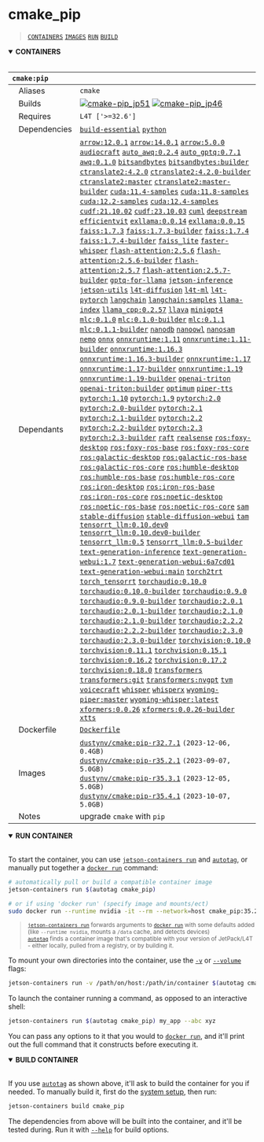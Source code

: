 # cmake_pip

> [`CONTAINERS`](#user-content-containers) [`IMAGES`](#user-content-images) [`RUN`](#user-content-run) [`BUILD`](#user-content-build)

<details open>
<summary><b><a id="containers">CONTAINERS</a></b></summary>
<br>

| **`cmake:pip`** | |
| :-- | :-- |
| &nbsp;&nbsp;&nbsp;Aliases | `cmake` |
| &nbsp;&nbsp;&nbsp;Builds | [![`cmake-pip_jp51`](https://img.shields.io/github/actions/workflow/status/dusty-nv/jetson-containers/cmake-pip_jp51.yml?label=cmake-pip:jp51)](https://github.com/dusty-nv/jetson-containers/actions/workflows/cmake-pip_jp51.yml) [![`cmake-pip_jp46`](https://img.shields.io/github/actions/workflow/status/dusty-nv/jetson-containers/cmake-pip_jp46.yml?label=cmake-pip:jp46)](https://github.com/dusty-nv/jetson-containers/actions/workflows/cmake-pip_jp46.yml) |
| &nbsp;&nbsp;&nbsp;Requires | `L4T ['>=32.6']` |
| &nbsp;&nbsp;&nbsp;Dependencies | [`build-essential`](/packages/build/build-essential) [`python`](/packages/build/python) |
| &nbsp;&nbsp;&nbsp;Dependants | [`arrow:12.0.1`](/packages/arrow) [`arrow:14.0.1`](/packages/arrow) [`arrow:5.0.0`](/packages/arrow) [`audiocraft`](/packages/audio/audiocraft) [`auto_awq:0.2.4`](/packages/llm/auto_awq) [`auto_gptq:0.7.1`](/packages/llm/auto_gptq) [`awq:0.1.0`](/packages/llm/awq) [`bitsandbytes`](/packages/llm/bitsandbytes) [`bitsandbytes:builder`](/packages/llm/bitsandbytes) [`ctranslate2:4.2.0`](/packages/ctranslate2) [`ctranslate2:4.2.0-builder`](/packages/ctranslate2) [`ctranslate2:master`](/packages/ctranslate2) [`ctranslate2:master-builder`](/packages/ctranslate2) [`cuda:11.4-samples`](/packages/cuda/cuda) [`cuda:11.8-samples`](/packages/cuda/cuda) [`cuda:12.2-samples`](/packages/cuda/cuda) [`cuda:12.4-samples`](/packages/cuda/cuda) [`cudf:21.10.02`](/packages/rapids/cudf) [`cudf:23.10.03`](/packages/rapids/cudf) [`cuml`](/packages/rapids/cuml) [`deepstream`](/packages/deepstream) [`efficientvit`](/packages/vit/efficientvit) [`exllama:0.0.14`](/packages/llm/exllama) [`exllama:0.0.15`](/packages/llm/exllama) [`faiss:1.7.3`](/packages/vectordb/faiss) [`faiss:1.7.3-builder`](/packages/vectordb/faiss) [`faiss:1.7.4`](/packages/vectordb/faiss) [`faiss:1.7.4-builder`](/packages/vectordb/faiss) [`faiss_lite`](/packages/vectordb/faiss_lite) [`faster-whisper`](/packages/audio/faster-whisper) [`flash-attention:2.5.6`](/packages/attention/flash-attention) [`flash-attention:2.5.6-builder`](/packages/attention/flash-attention) [`flash-attention:2.5.7`](/packages/attention/flash-attention) [`flash-attention:2.5.7-builder`](/packages/attention/flash-attention) [`gptq-for-llama`](/packages/llm/gptq-for-llama) [`jetson-inference`](/packages/jetson-inference) [`jetson-utils`](/packages/jetson-utils) [`l4t-diffusion`](/packages/l4t/l4t-diffusion) [`l4t-ml`](/packages/l4t/l4t-ml) [`l4t-pytorch`](/packages/l4t/l4t-pytorch) [`langchain`](/packages/rag/langchain) [`langchain:samples`](/packages/rag/langchain) [`llama-index`](/packages/rag/llama-index) [`llama_cpp:0.2.57`](/packages/llm/llama_cpp) [`llava`](/packages/llm/llava) [`minigpt4`](/packages/llm/minigpt4) [`mlc:0.1.0`](/packages/llm/mlc) [`mlc:0.1.0-builder`](/packages/llm/mlc) [`mlc:0.1.1`](/packages/llm/mlc) [`mlc:0.1.1-builder`](/packages/llm/mlc) [`nanodb`](/packages/vectordb/nanodb) [`nanoowl`](/packages/vit/nanoowl) [`nanosam`](/packages/vit/nanosam) [`nemo`](/packages/nemo) [`onnx`](/packages/onnx) [`onnxruntime:1.11`](/packages/onnxruntime) [`onnxruntime:1.11-builder`](/packages/onnxruntime) [`onnxruntime:1.16.3`](/packages/onnxruntime) [`onnxruntime:1.16.3-builder`](/packages/onnxruntime) [`onnxruntime:1.17`](/packages/onnxruntime) [`onnxruntime:1.17-builder`](/packages/onnxruntime) [`onnxruntime:1.19`](/packages/onnxruntime) [`onnxruntime:1.19-builder`](/packages/onnxruntime) [`openai-triton`](/packages/openai-triton) [`openai-triton:builder`](/packages/openai-triton) [`optimum`](/packages/llm/optimum) [`piper-tts`](/packages/audio/piper-tts) [`pytorch:1.10`](/packages/pytorch) [`pytorch:1.9`](/packages/pytorch) [`pytorch:2.0`](/packages/pytorch) [`pytorch:2.0-builder`](/packages/pytorch) [`pytorch:2.1`](/packages/pytorch) [`pytorch:2.1-builder`](/packages/pytorch) [`pytorch:2.2`](/packages/pytorch) [`pytorch:2.2-builder`](/packages/pytorch) [`pytorch:2.3`](/packages/pytorch) [`pytorch:2.3-builder`](/packages/pytorch) [`raft`](/packages/rapids/raft) [`realsense`](/packages/hardware/realsense) [`ros:foxy-desktop`](/packages/ros) [`ros:foxy-ros-base`](/packages/ros) [`ros:foxy-ros-core`](/packages/ros) [`ros:galactic-desktop`](/packages/ros) [`ros:galactic-ros-base`](/packages/ros) [`ros:galactic-ros-core`](/packages/ros) [`ros:humble-desktop`](/packages/ros) [`ros:humble-ros-base`](/packages/ros) [`ros:humble-ros-core`](/packages/ros) [`ros:iron-desktop`](/packages/ros) [`ros:iron-ros-base`](/packages/ros) [`ros:iron-ros-core`](/packages/ros) [`ros:noetic-desktop`](/packages/ros) [`ros:noetic-ros-base`](/packages/ros) [`ros:noetic-ros-core`](/packages/ros) [`sam`](/packages/vit/sam) [`stable-diffusion`](/packages/diffusion/stable-diffusion) [`stable-diffusion-webui`](/packages/diffusion/stable-diffusion-webui) [`tam`](/packages/vit/tam) [`tensorrt_llm:0.10.dev0`](/packages/llm/tensorrt_optimizer/tensorrt_llm) [`tensorrt_llm:0.10.dev0-builder`](/packages/llm/tensorrt_optimizer/tensorrt_llm) [`tensorrt_llm:0.5`](/packages/llm/tensorrt_optimizer/tensorrt_llm) [`tensorrt_llm:0.5-builder`](/packages/llm/tensorrt_optimizer/tensorrt_llm) [`text-generation-inference`](/packages/llm/text-generation-inference) [`text-generation-webui:1.7`](/packages/llm/text-generation-webui) [`text-generation-webui:6a7cd01`](/packages/llm/text-generation-webui) [`text-generation-webui:main`](/packages/llm/text-generation-webui) [`torch2trt`](/packages/pytorch/torch2trt) [`torch_tensorrt`](/packages/pytorch/torch_tensorrt) [`torchaudio:0.10.0`](/packages/pytorch/torchaudio) [`torchaudio:0.10.0-builder`](/packages/pytorch/torchaudio) [`torchaudio:0.9.0`](/packages/pytorch/torchaudio) [`torchaudio:0.9.0-builder`](/packages/pytorch/torchaudio) [`torchaudio:2.0.1`](/packages/pytorch/torchaudio) [`torchaudio:2.0.1-builder`](/packages/pytorch/torchaudio) [`torchaudio:2.1.0`](/packages/pytorch/torchaudio) [`torchaudio:2.1.0-builder`](/packages/pytorch/torchaudio) [`torchaudio:2.2.2`](/packages/pytorch/torchaudio) [`torchaudio:2.2.2-builder`](/packages/pytorch/torchaudio) [`torchaudio:2.3.0`](/packages/pytorch/torchaudio) [`torchaudio:2.3.0-builder`](/packages/pytorch/torchaudio) [`torchvision:0.10.0`](/packages/pytorch/torchvision) [`torchvision:0.11.1`](/packages/pytorch/torchvision) [`torchvision:0.15.1`](/packages/pytorch/torchvision) [`torchvision:0.16.2`](/packages/pytorch/torchvision) [`torchvision:0.17.2`](/packages/pytorch/torchvision) [`torchvision:0.18.0`](/packages/pytorch/torchvision) [`transformers`](/packages/llm/transformers) [`transformers:git`](/packages/llm/transformers) [`transformers:nvgpt`](/packages/llm/transformers) [`tvm`](/packages/tvm) [`voicecraft`](/packages/audio/voicecraft) [`whisper`](/packages/audio/whisper) [`whisperx`](/packages/audio/whisperx) [`wyoming-piper:master`](/packages/smart-home/wyoming/piper) [`wyoming-whisper:latest`](/packages/smart-home/wyoming/wyoming-whisper) [`xformers:0.0.26`](/packages/llm/xformers) [`xformers:0.0.26-builder`](/packages/llm/xformers) [`xtts`](/packages/audio/xtts) |
| &nbsp;&nbsp;&nbsp;Dockerfile | [`Dockerfile`](Dockerfile) |
| &nbsp;&nbsp;&nbsp;Images | [`dustynv/cmake:pip-r32.7.1`](https://hub.docker.com/r/dustynv/cmake/tags) `(2023-12-06, 0.4GB)`<br>[`dustynv/cmake:pip-r35.2.1`](https://hub.docker.com/r/dustynv/cmake/tags) `(2023-09-07, 5.0GB)`<br>[`dustynv/cmake:pip-r35.3.1`](https://hub.docker.com/r/dustynv/cmake/tags) `(2023-12-05, 5.0GB)`<br>[`dustynv/cmake:pip-r35.4.1`](https://hub.docker.com/r/dustynv/cmake/tags) `(2023-10-07, 5.0GB)` |
| &nbsp;&nbsp;&nbsp;Notes | upgrade `cmake` with `pip` |

</details>

<details open>
<summary><b><a id="run">RUN CONTAINER</a></b></summary>
<br>

To start the container, you can use [`jetson-containers run`](/docs/run.md) and [`autotag`](/docs/run.md#autotag), or manually put together a [`docker run`](https://docs.docker.com/engine/reference/commandline/run/) command:
```bash
# automatically pull or build a compatible container image
jetson-containers run $(autotag cmake_pip)

# or if using 'docker run' (specify image and mounts/ect)
sudo docker run --runtime nvidia -it --rm --network=host cmake_pip:35.2.1

```
> <sup>[`jetson-containers run`](/docs/run.md) forwards arguments to [`docker run`](https://docs.docker.com/engine/reference/commandline/run/) with some defaults added (like `--runtime nvidia`, mounts a `/data` cache, and detects devices)</sup><br>
> <sup>[`autotag`](/docs/run.md#autotag) finds a container image that's compatible with your version of JetPack/L4T - either locally, pulled from a registry, or by building it.</sup>

To mount your own directories into the container, use the [`-v`](https://docs.docker.com/engine/reference/commandline/run/#volume) or [`--volume`](https://docs.docker.com/engine/reference/commandline/run/#volume) flags:
```bash
jetson-containers run -v /path/on/host:/path/in/container $(autotag cmake_pip)
```
To launch the container running a command, as opposed to an interactive shell:
```bash
jetson-containers run $(autotag cmake_pip) my_app --abc xyz
```
You can pass any options to it that you would to [`docker run`](https://docs.docker.com/engine/reference/commandline/run/), and it'll print out the full command that it constructs before executing it.
</details>
<details open>
<summary><b><a id="build">BUILD CONTAINER</b></summary>
<br>

If you use [`autotag`](/docs/run.md#autotag) as shown above, it'll ask to build the container for you if needed.  To manually build it, first do the [system setup](/docs/setup.md), then run:
```bash
jetson-containers build cmake_pip
```
The dependencies from above will be built into the container, and it'll be tested during.  Run it with [`--help`](/jetson_containers/build.py) for build options.
</details>
